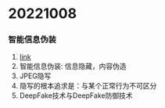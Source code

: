 # 20221008
### 智能信息伪装
1. [link](https://www.bilibili.com/video/BV1xN411Z7Tt/?spm_id_from=333.999.0.0&vd_source=6a269b59959fce1049e36a1aac54747c)
2. 智能信息伪装: 信息隐藏，内容伪造
3. JPEG隐写
4. 隐写的根本追求是：与某个正常行为不可区分
5. DeepFake技术与DeepFake防御技术
